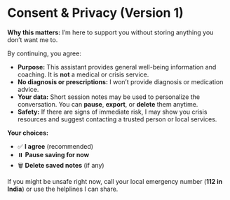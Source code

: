 <!-- app/safety/consent.md -->
# Consent & Privacy (Version 1)

**Why this matters:** I’m here to support you without storing anything you don’t want me to.

By continuing, you agree:

- **Purpose:** This assistant provides general well-being information and coaching. It is **not** a medical or crisis service.
- **No diagnosis or prescriptions:** I won’t provide diagnosis or medication advice.
- **Your data:** Short session notes may be used to personalize the conversation. You can **pause**, **export**, or **delete** them anytime.
- **Safety:** If there are signs of immediate risk, I may show you crisis resources and suggest contacting a trusted person or local services.

**Your choices:**
- ✅ **I agree** (recommended)  
- ⏸️ **Pause saving for now**  
- 🗑️ **Delete saved notes** (if any)  

If you might be unsafe right now, call your local emergency number (**112 in India**) or use the helplines I can share.

